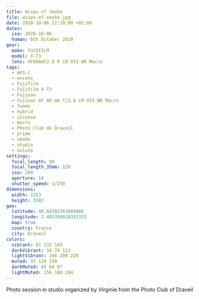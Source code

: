 ```yaml
---
title: Wisps of smoke
file: wisps-of-smoke.jpg
date: 2020-10-06 22:10:00 +02:00
dates:
  iso: 2020-10-06
  human: 6th October 2020
gear:
  make: FUJIFILM
  model: X-T3
  lens: XF80mmF2.8 R LM OIS WR Macro
tags:
  - APS-C
  - encens
  - Fujifilm
  - Fujifilm X-T3
  - Fujinon
  - Fujinon XF 80 mm f/2.8 LM OIS WR Macro
  - fumée
  - hybrid
  - incense
  - macro
  - Photo Club de Draveil
  - prime
  - smoke
  - studio
  - volute
settings:
  focal_length: 80
  focal_length_35mm: 120
  iso: 200
  aperture: 14
  shutter_speed: 1/250
dimensions:
  width: 2253
  height: 1502
geo:
  latitude: 48.68202363666666
  longitude: 2.405356628333333
  map: true
  country: France
  city: Draveil
colors:
  vibrant: 81 132 169
  darkVibrant: 10 74 112
  lightVibrant: 166 200 229
  muted: 97 129 159
  darkMuted: 45 68 87
  lightMuted: 156 180 204
---
```


Photo session in studio organized by Virginie from the Photo Club of Draveil
